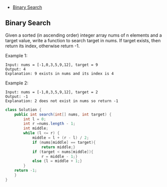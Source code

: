 + [Binary Search](#binary-search)

## Binary Search

Given a sorted (in ascending order) integer array nums of n elements and a target value, write a function to search target in nums. If target exists, then return its index, otherwise return -1.

Example 1:
```
Input: nums = [-1,0,3,5,9,12], target = 9
Output: 4
Explanation: 9 exists in nums and its index is 4
```
Example 2:
```
Input: nums = [-1,0,3,5,9,12], target = 2
Output: -1
Explanation: 2 does not exist in nums so return -1
```
```java
class Solution {
    public int search(int[] nums, int target) {
        int l = 0;
        int r =nums.length - 1;
        int middle;
        while (l <= r) {
            middle = l + (r - l) / 2;
            if (nums[middle] == target){
                return middle;}
            if (target < nums[middle]){
                r = middle - 1;}
            else {l = middle + 1;}
        }
    return -1;
    }
}
```

